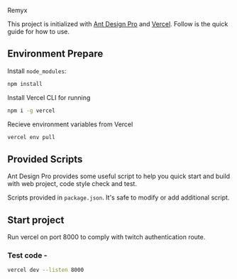 Remyx 

This project is initialized with [Ant Design Pro](https://pro.ant.design) and [Vercel](https://vercel.com). Follow is the quick guide for how to use.

## Environment Prepare

Install `node_modules`:

```bash
npm install
```

Install Vercel CLI for running

```bash
npm i -g vercel
```

Recieve environment variables from Vercel

```bash
vercel env pull
```

## Provided Scripts

Ant Design Pro provides some useful script to help you quick start and build with web project, code style check and test.

Scripts provided in `package.json`. It's safe to modify or add additional script.

## Start project

Run vercel on port 8000 to comply with twitch authentication route.

### Test code - 

```bash
vercel dev --listen 8000
```
